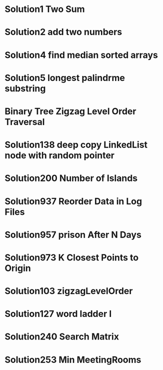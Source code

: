 # Solution1 Two Sum

# Solution2 add two numbers

# Solution4 find median sorted arrays

# Solution5 longest palindrme substring

# Binary Tree Zigzag Level Order Traversal

# Solution138 deep copy LinkedList node with random pointer

# Solution200 Number of Islands

# Solution937 Reorder Data in Log Files

# Solution957 prison After N Days

# Solution973 K Closest Points to Origin

# Solution103 zigzagLevelOrder

# Solution127 word ladder I

# Solution240 Search Matrix

# Solution253 Min MeetingRooms 
